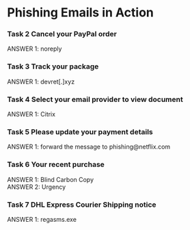 <h1> Phishing Emails in Action </h1>

<h3> Task 2  Cancel your PayPal order </h3>
  ANSWER 1:	noreply<br/>

<h3> Task 3  Track your package </h3>
  ANSWER 1: devret[.]xyz <br/>

<h3> Task 4  Select your email provider to view document </h3>
  ANSWER 1: Citrix	<br/>

<h3> Task 5  Please update your payment details </h3>
  ANSWER 1: forward the message to phishing@netflix.com	<br/>

<h3> Task 6  Your recent purchase </h3>
  ANSWER 1: Blind Carbon Copy	<br/>
  ANSWER 2: Urgency <br/>

<h3> Task 7  DHL Express Courier Shipping notice </h3>
  ANSWER 1:	regasms.exe <br/>
